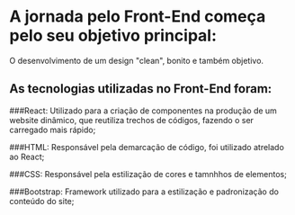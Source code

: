 # A jornada pelo Front-End começa pelo seu objetivo principal:

O desenvolvimento de um design "clean", bonito e também objetivo.

## As tecnologias utilizadas no Front-End foram:
###React: Utilizado para a criação de componentes na produção de um website dinâmico, que reutiliza trechos de códigos, fazendo o ser carregado mais rápido;

###HTML: Responsável pela demarcação de código, foi utilizado atrelado ao React;

###CSS: Responsável pela estilização de cores e tamnhhos de elementos;

###Bootstrap: Framework utilizado para a estilização e padronização do conteúdo do site;
